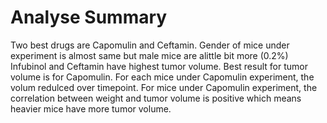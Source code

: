 # Analyse Summary

Two best drugs are Capomulin and Ceftamin.
Gender of mice under experiment is almost same but male mice are alittle bit more (0.2%)
Infubinol and Ceftamin have highest tumor volume.
Best result for tumor volume is for Capomulin.
For each mice under Capomulin experiment, the volum redulced over timepoint.
For mice under Capomulin experiment, the correlation between weight and tumor volume is positive which means heavier mice have more tumor volume.

